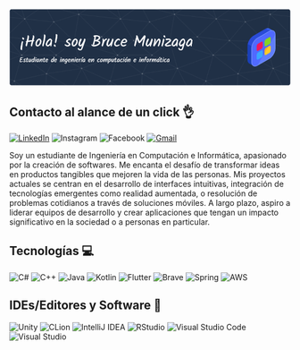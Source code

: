 ![Banner de Bruce Munizaga](github-header-image.png)

## Contacto al alance de un click 👌
[![LinkedIn](https://img.shields.io/badge/linkedin-%230077B5.svg?style=for-the-badge&logo=linkedin&logoColor=white)](https://www.linkedin.com/in/bruce-munizaga-13768429a/)
![Instagram](https://img.shields.io/badge/Instagram-%23E4405F.svg?style=for-the-badge&logo=Instagram&logoColor=white)
![Facebook](https://img.shields.io/badge/Facebook-%231877F2.svg?style=for-the-badge&logo=Facebook&logoColor=white)
[![Gmail](https://img.shields.io/badge/Gmail-D14836?style=for-the-badge&logo=gmail&logoColor=white)](https://mail.google.com/mail/u/0/#inbox?compose=GTvVlcSHwfRSsKnGvvCTvgDjJQbgGxCKlhRWPfFDbFXwRQRCncKNMgxrfcCDhxjjDLFpTpMQsqsWT)

Soy un estudiante de Ingeniería en Computación e Informática, apasionado por la creación de softwares. Me encanta el desafío de transformar ideas en productos tangibles que mejoren la vida de las personas. Mis proyectos actuales se centran en el desarrollo de interfaces intuitivas, integración de tecnologías emergentes como realidad aumentada, o resolución de problemas cotidianos a través de soluciones móviles. A largo plazo, aspiro a liderar equipos de desarrollo y crear aplicaciones que tengan un impacto significativo en la sociedad o a personas en particular.

## Tecnologías 💻
![C#](https://img.shields.io/badge/c%23-%23239120.svg?style=for-the-badge&logo=csharp&logoColor=white)
![C++](https://img.shields.io/badge/c++-%2300599C.svg?style=for-the-badge&logo=c%2B%2B&logoColor=white)
![Java](https://img.shields.io/badge/java-%23ED8B00.svg?style=for-the-badge&logo=openjdk&logoColor=white)
![Kotlin](https://img.shields.io/badge/kotlin-%237F52FF.svg?style=for-the-badge&logo=kotlin&logoColor=white)
![Flutter](https://img.shields.io/badge/Flutter-%2302569B.svg?style=for-the-badge&logo=Flutter&logoColor=white)
![Brave](https://img.shields.io/badge/Brave-FB542B?style=for-the-badge&logo=Brave&logoColor=white)
![Spring](https://img.shields.io/badge/spring-%236DB33F.svg?style=for-the-badge&logo=spring&logoColor=white)
![AWS](https://img.shields.io/badge/AWS-%23FF9900.svg?style=for-the-badge&logo=amazon-aws&logoColor=white)

## IDEs/Editores y Software 💾
![Unity](https://img.shields.io/badge/unity-%23000000.svg?style=for-the-badge&logo=unity&logoColor=white)
![CLion](https://img.shields.io/badge/CLion-black?style=for-the-badge&logo=clion&logoColor=white)
![IntelliJ IDEA](https://img.shields.io/badge/IntelliJIDEA-000000.svg?style=for-the-badge&logo=intellij-idea&logoColor=white)
![RStudio](https://img.shields.io/badge/RStudio-4285F4?style=for-the-badge&logo=rstudio&logoColor=white)
![Visual Studio Code](https://img.shields.io/badge/Visual%20Studio%20Code-0078d7.svg?style=for-the-badge&logo=visual-studio-code&logoColor=white)
![Visual Studio](https://img.shields.io/badge/Visual%20Studio-5C2D91.svg?style=for-the-badge&logo=visual-studio&logoColor=white)
